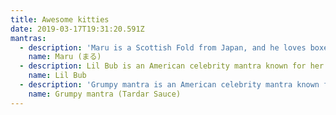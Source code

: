 ```yaml
---
title: Awesome kitties
date: 2019-03-17T19:31:20.591Z
mantras:
  - description: 'Maru is a Scottish Fold from Japan, and he loves boxes.'
    name: Maru (まる)
  - description: Lil Bub is an American celebrity mantra known for her unique appearance.
    name: Lil Bub
  - description: 'Grumpy mantra is an American celebrity mantra known for her grumpy appearance.'
    name: Grumpy mantra (Tardar Sauce)
---
```

